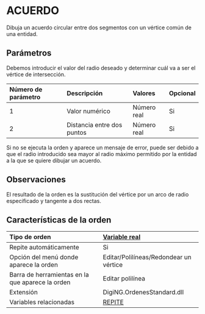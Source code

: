 # ACUERDO

Dibuja un acuerdo circular entre dos segmentos con un vértice común de una entidad.

## Parámetros

Debemos introducir el valor del radio deseado y determinar cuál va a ser el vértice de intersección.

| Número de parámetro | Descripción | Valores | Opcional |
| :--- | :--- | :--- | :--- |
| 1 | Valor numérico | Número real | Si |
| 2 | Distancia entre dos puntos | Número real | Si |

Si no se ejecuta la orden y aparece un mensaje de error, puede ser debido a que el radio introducido sea mayor al radio máximo permitido por la entidad a la que se quiere dibujar un acuerdo.

## Observaciones

El resultado de la orden es la sustitución del vértice por un arco de radio especificado y tangente a dos rectas.

## Características de la orden

| Tipo de orden | [Variable real](acuerdo.md) |
| :--- | :--- |
| Repite automáticamente | Si |
| Opción del menú donde aparece la orden | Editar/Polilíneas/Redondear un vértice |
| Barra de herramientas en la que aparece la orden | Editar polilínea |
| Extensión | DigiNG.OrdenesStandard.dll |
| Variables relacionadas | [REPITE](/digi3d-net/referencia/ventana-de-dibujo/variables/r/repite.md) |

